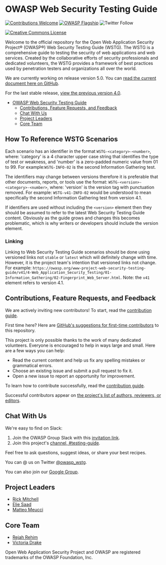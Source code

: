 # OWASP Web Security Testing Guide

[![Contributions Welcome](https://img.shields.io/badge/contributions-welcome-brightgreen.svg?style=flat)](https://github.com/OWASP/wstg/issues)
[![OWASP Flagship](https://img.shields.io/badge/owasp-flagship-brightgreen.svg)](https://owasp.org/projects/)
![Twitter Follow](https://img.shields.io/twitter/follow/owasp_wstg?style=social)

[![Creative Commons License](https://licensebuttons.net/l/by-sa/4.0/88x31.png)](https://creativecommons.org/licenses/by-sa/4.0/ "CC BY-SA 4.0")

Welcome to the official repository for the Open Web Application Security Project® (OWASP®) Web Security Testing Guide (WSTG). The WSTG is a comprehensive guide to testing the security of web applications and web services. Created by the collaborative efforts of security professionals and dedicated volunteers, the WSTG provides a framework of best practices used by penetration testers and organizations all over the world.

We are currently working on release version 5.0. You can [read the current document here on GitHub](https://github.com/OWASP/wstg/tree/master/document).

For the last stable release, [view the previous version 4.0](https://owasp.org/www-project-web-security-testing-guide/).

- [OWASP Web Security Testing Guide](#owasp-web-security-testing-guide)
  - [Contributions, Feature Requests, and Feedback](#contributions-feature-requests-and-feedback)
  - [Chat With Us](#chat-with-us)
  - [Project Leaders](#project-leaders)
  - [Core Team](#core-team)

## How To Reference WSTG Scenarios

Each scenario has an identifier in the format `WSTG-<category>-<number>`, where: 'category' is a 4 character upper case string that identifies the type of test or weakness, and 'number' is a zero-padded numeric value from 01 to 99. For example:`WSTG-INFO-02` is the second Information Gathering test.

The identifiers may change between versions therefore it is preferable that other documents, reports, or tools use the format: `WSTG-<version>-<category>-<number>`, where: 'version' is the version tag with punctuation removed. For example: `WSTG-v41-INFO-02` would be understood to mean specifically the second Information Gathering test from version 4.1.

If identifiers are used without including the `<version>` element then they should be assumed to refer to the latest Web Security Testing Guide content. Obviously as the guide grows and changes this becomes problematic, which is why writers or developers should include the version element.

### Linking

Linking to Web Security Testing Guide scenarios should be done using versioned links not `stable` or `latest` which will definitely change with time. However, it is the project team's intention that versioned links not change. For example: `https://owasp.org/www-project-web-security-testing-guide/v41/4-Web_Application_Security_Testing/01-Information_Gathering/02-Fingerprint_Web_Server.html`. Note: the `v41` element refers to version 4.1.

## Contributions, Feature Requests, and Feedback

We are actively inviting new contributors! To start, read the [contribution guide](CONTRIBUTING.md).

First time here? Here are [GitHub's suggestions for first-time contributors](https://github.com/OWASP/wstg/contribute) to this repository.

This project is only possible thanks to the work of many dedicated volunteers. Everyone is encouraged to help in ways large and small. Here are a few ways you can help:

- Read the current content and help us fix any spelling mistakes or grammatical errors.
- Choose an existing issue and submit a pull request to fix it.
- Open a new issue to report an opportunity for improvement.

To learn how to contribute successfully, read the [contribution guide](CONTRIBUTING.md).

Successful contributors appear on [the project's list of authors, reviewers, or editors](document/1-Frontispiece/README.md).

## Chat With Us

We're easy to find on Slack:

1. Join the OWASP Group Slack with this [invitation link](https://owasp-slack.herokuapp.com/).
2. Join this project's [channel, #testing-guide](https://app.slack.com/client/T04T40NHX/CJ2QDHLRJ).

Feel free to ask questions, suggest ideas, or share your best recipes.

You can @ us on Twitter [@owasp_wstg](https://twitter.com/owasp_wstg).

You can also join our [Google Group](https://groups.google.com/a/owasp.org/forum/#!forum/testing-guide-project).

## Project Leaders

- [Rick Mitchell](https://github.com/kingthorin)
- [Elie Saad](https://github.com/ThunderSon)
- [Matteo Meucci](https://github.com/MatOwasp)

## Core Team

- [Rejah Rehim](https://github.com/rejahrehim)
- [Victoria Drake](https://github.com/victoriadrake)

Open Web Application Security Project and OWASP are registered trademarks of the OWASP Foundation, Inc.

